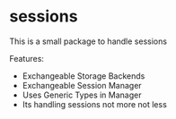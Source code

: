 # sessions

This is a small package to handle sessions

Features:
- Exchangeable Storage Backends
- Exchangeable Session Manager
- Uses Generic Types in Manager
- Its handling sessions not more not less
